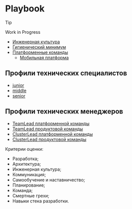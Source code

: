 # Playbook

> [!TIP]
> Work in Progress

- [Инженерная культура](engineering_culture.md)
- [Гигиенический минимум](minimum.md)
- [Платформенные команды](platform_team.md)
  - [Мобильная платформа](mobile_platform.md) 


## Профили технических специалистов

- [junior](junior.md)
- [middle](middle.md)
- [senior](senior.md)

## Профили технических менеджеров

- [TeamLead платформенной команды](teamlead_platform_team.md)
- [TeamLead продуктовой команды](teamlead_product_team.md)
- [ClusterLead платформенной команды](clusterlead_platform_team.md)
- [ClusterLead продуктовой команды](clusterlead_product_team.md)


Критерии оценки:

- Разработка;
- Архитектура;
- Инженерная культура;
- Коммуникация;
- Самообучение и наставничество;
- Планирование;
- Команда;
- Смертные грехи;
- Навыки стека разработки.
